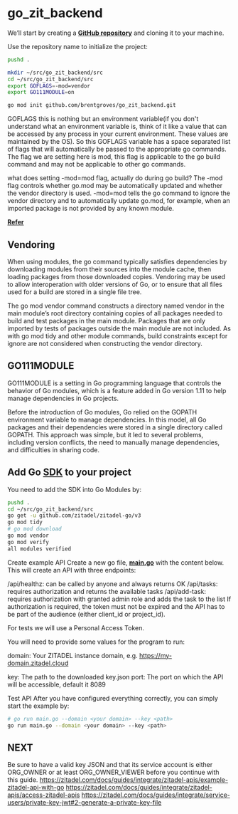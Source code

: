 # go_zit_backend

We’ll start by creating a **[GitHub repository](https://github.com/brentgroves/go_zit_backend)** and cloning it to your machine.

Use the repository name to initialize the project:

```bash
pushd .

mkdir ~/src/go_zit_backend/src
cd ~/src/go_zit_backend/src
export GOFLAGS=-mod=vendor
export GO111MODULE=on

go mod init github.com/brentgroves/go_zit_backend.git 

```

GOFLAGS
this is nothing but an environment variable(if you don't understand what an environment variable is, think of it like a value that can be accessed by any process in your current environment. These values are maintained by the OS).
So this GOFLAGS variable has a space separated list of flags that will automatically be passed to the appropriate go commands.
The flag we are setting here is mod, this flag is applicable to the go build command and may not be applicable to other go commands.

what does setting -mod=mod flag, actually do during go build?
The -mod flag controls whether go.mod may be automatically updated and whether the vendor directory is used.
-mod=mod tells the go command to ignore the vendor directory and to automatically update go.mod, for example, when an imported package is not provided by any known module.

**[Refer](https://go.dev/ref/mod#build-commands)**

## Vendoring

When using modules, the go command typically satisfies dependencies by downloading modules from their sources into the module cache, then loading packages from those downloaded copies. Vendoring may be used to allow interoperation with older versions of Go, or to ensure that all files used for a build are stored in a single file tree.

The go mod vendor command constructs a directory named vendor in the main module’s root directory containing copies of all packages needed to build and test packages in the main module. Packages that are only imported by tests of packages outside the main module are not included. As with go mod tidy and other module commands, build constraints except for ignore are not considered when constructing the vendor directory.

## GO111MODULE

GO111MODULE is a setting in Go programming language that controls the behavior of Go modules, which is a feature added in Go version 1.11 to help manage dependencies in Go projects.

Before the introduction of Go modules, Go relied on the GOPATH environment variable to manage dependencies. In this model, all Go packages and their dependencies were stored in a single directory called GOPATH. This approach was simple, but it led to several problems, including version conflicts, the need to manually manage dependencies, and difficulties in sharing code.

## Add Go **[SDK](https://github.com/zitadel/zitadel-go)** to your project

You need to add the SDK into Go Modules by:

```bash
pushd .
cd ~/src/go_zit_backend/src
go get -u github.com/zitadel/zitadel-go/v3
go mod tidy
# go mod download
go mod vendor
go mod verify
all modules verified

```

Create example API
Create a new go file, **[main.go](./src/main.go)** with the content below. This will create an API with three endpoints:

/api/healthz: can be called by anyone and always returns OK
/api/tasks: requires authorization and returns the available tasks
/api/add-task: requires authorization with granted admin role and adds the task to the list
If authorization is required, the token must not be expired and the API has to be part of the audience (either client_id or project_id).

For tests we will use a Personal Access Token.

You will need to provide some values for the program to run:

domain: Your ZITADEL instance domain, e.g. <https://my-domain.zitadel.cloud>
<!-- https://github.com/zitadel/zitadel/discussions/7310 
I tried to run my application with the following command:
go run main.go --domain auth.ourdomain.com --key XKv2Lqd7YAq13NUZVUWZEWZeruqyzViM --clientID 251705954687582568@our_org_name --redirectURI http://localhost:8089/auth/callback
-->
key: The path to the downloaded key.json
port: The port on which the API will be accessible, default it 8089

Test API
After you have configured everything correctly, you can simply start the example by:

```bash
# go run main.go --domain <your domain> --key <path>
go run main.go --domain <your domain> --key <path>
```

## NEXT

Be sure to have a valid key JSON and that its service account is either ORG_OWNER or at least ORG_OWNER_VIEWER before you continue with this guide.
<https://zitadel.com/docs/guides/integrate/zitadel-apis/example-zitadel-api-with-go>
<https://zitadel.com/docs/guides/integrate/zitadel-apis/access-zitadel-apis>
<https://zitadel.com/docs/guides/integrate/service-users/private-key-jwt#2-generate-a-private-key-file>
